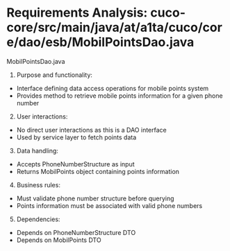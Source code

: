 # Requirements Analysis: cuco-core/src/main/java/at/a1ta/cuco/core/dao/esb/MobilPointsDao.java

MobilPointsDao.java
1. Purpose and functionality:
- Interface defining data access operations for mobile points system
- Provides method to retrieve mobile points information for a given phone number

2. User interactions:
- No direct user interactions as this is a DAO interface
- Used by service layer to fetch points data

3. Data handling:
- Accepts PhoneNumberStructure as input
- Returns MobilPoints object containing points information

4. Business rules:
- Must validate phone number structure before querying
- Points information must be associated with valid phone numbers

5. Dependencies:
- Depends on PhoneNumberStructure DTO
- Depends on MobilPoints DTO